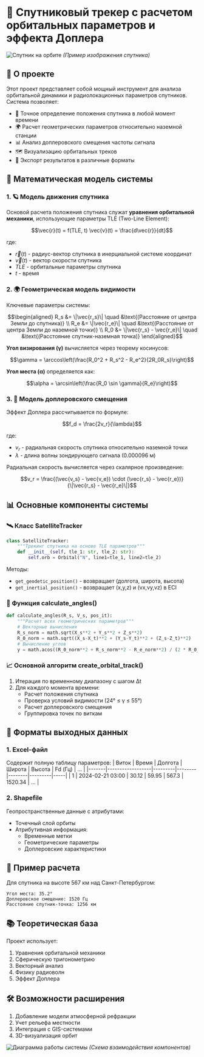 # 🌌 Спутниковый трекер с расчетом орбитальных параметров и эффекта Доплера

![Спутник на орбите](https://example.com/satellite_image.jpg) *(Пример изображения спутника)*

## 🚀 О проекте

Этот проект представляет собой мощный инструмент для анализа орбитальной динамики и радиолокационных параметров спутников. Система позволяет:

- 📡 Точное определение положения спутника в любой момент времени
- 🌍 Расчет геометрических параметров относительно наземной станции
- 📊 Анализ доплеровского смещения частоты сигнала
- 🗺️ Визуализацию орбитальных треков
- 💾 Экспорт результатов в различные форматы

## 🔭 Математическая модель системы

### 1. 🪐 Модель движения спутника

Основой расчета положения спутника служат **уравнения орбитальной механики**, использующие параметры TLE (Two-Line Element):

```math
\vec{r}(t) = f(TLE, t)
\vec{v}(t) = \frac{d\vec{r}}{dt}
```

где:
- $\vec{r}(t)$ - радиус-вектор спутника в инерциальной системе координат
- $\vec{v}(t)$ - вектор скорости спутника
- $TLE$ - орбитальные параметры спутника
- $t$ - время

### 2. 🌍 Геометрическая модель видимости

Ключевые параметры системы:

```math
\begin{aligned}
R_s &= \|\vec{r_s}\| \quad &\text{(Расстояние от центра Земли до спутника)} \\
R_e &= \|\vec{r_e}\| \quad &\text{(Расстояние от центра Земли до наземной точки)} \\
R_0 &= \|\vec{r_s} - \vec{r_e}\| \quad &\text{(Расстояние спутник-наземная точка)}
\end{aligned}
```

**Угол визирования (γ)** вычисляется через теорему косинусов:

```math
\gamma = \arccos\left(\frac{R_0^2 + R_s^2 - R_e^2}{2R_0R_s}\right)
```

**Угол места (α)** определяется как:

```math
\alpha = \arcsin\left(\frac{R_0 \sin \gamma}{R_e}\right)
```

### 3. 📡 Модель доплеровского смещения

Эффект Доплера рассчитывается по формуле:

```math
f_d = \frac{2v_r}{\lambda}
```

где:
- $v_r$ - радиальная скорость спутника относительно наземной точки
- $\lambda$ - длина волны зондирующего сигнала (0.000096 м)

Радиальная скорость вычисляется через скалярное произведение:

```math
v_r = \frac{(\vec{v_s} - \vec{v_e}) \cdot (\vec{r_s} - \vec{r_e})}{\|\vec{r_s} - \vec{r_e}\|}
```

## 📊 Основные компоненты системы

### 🛰️ Класс SatelliteTracker
```python
class SatelliteTracker:
    """Трекинг спутника на основе TLE параметров"""
    def __init__(self, tle_1: str, tle_2: str):
        self.orb = Orbital("N", line1=tle_1, line2=tle_2)
```

Методы:
- `get_geodetic_position()` - возвращает (долгота, широта, высота)
- `get_inertial_position()` - возвращает (x,y,z) и (vx,vy,vz) в ECI

### 📐 Функция calculate_angles()
```python
def calculate_angles(R_s, V_s, pos_it):
    """Расчет всех геометрических параметров"""
    # Векторные вычисления
    R_s_norm = math.sqrt(X_s**2 + Y_s**2 + Z_s**2)
    R_0_norm = math.sqrt((X_s-X_t)**2 + (Y_s-Y_t)**2 + (Z_s-Z_t)**2)
    # Вычисление углов
    y = math.acos((R_0_norm**2 + R_s_norm**2 - R_e_norm**2) / (2 * R_0_norm * R_s_norm))
```

### 📈 Основной алгоритм create_orbital_track()
1. Итерация по временному диапазону с шагом Δt
2. Для каждого момента времени:
   - Расчет положения спутника
   - Проверка условий видимости (24° ≤ γ ≤ 55°)
   - Расчет доплеровского смещения
   - Группировка точек по виткам

## 💾 Форматы выходных данных

### 1. Excel-файл
Содержит полную таблицу параметров:
| Виток | Время            | Долгота | Широта | Высота | Fd (Гц) | ... |
|-------|------------------|---------|--------|--------|---------|-----|
| 1     | 2024-02-21 03:00 | 30.12   | 59.95  | 567.3  | 1520.34 | ... |

### 2. Shapefile
Геопространственные данные с атрибутами:
- Точечный слой орбиты
- Атрибутивная информация:
  - Временные метки
  - Геометрические параметры
  - Доплеровские характеристики

## 🧮 Пример расчета

Для спутника на высоте 567 км над Санкт-Петербургом:
```
Угол места: 35.2°
Доплеровское смещение: 1520 Гц
Расстояние спутник-точка: 1256 км
```

## 📚 Теоретическая база

Проект использует:
1. Уравнения орбитальной механики
2. Сферическую тригонометрию
3. Векторный анализ
4. Физику радиоволн
5. Эффект Доплера

## 🛠️ Возможности расширения

1. Добавление модели атмосферной рефракции
2. Учет рельефа местности
3. Интеграция с GIS-системами
4. 3D-визуализация орбит

![Диаграмма работы системы](https://example.com/system_diagram.png) *(Схема взаимодействия компонентов)*